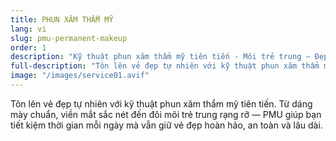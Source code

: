 ```yaml
---
title: PHUN XĂM THẨM MỸ
lang: vi
slug: pmu-permanent-makeup
order: 1
description: "Kỹ thuật phun xăm thẩm mỹ tiên tiến - Môi trẻ trung — Đẹp hoàn hảo, an toàn và bền lâu."
full-description: "Tôn lên vẻ đẹp tự nhiên với kỹ thuật phun xăm thẩm mỹ tiên tiến. Từ dáng mày chuẩn, viền mắt sắc nét đến đôi môi trẻ trung rạng rỡ — PMU giúp bạn tiết kiệm thời gian mỗi ngày mà vẫn giữ vẻ đẹp hoàn hảo, an toàn và lâu dài."
image: "/images/service01.avif"
---
```

Tôn lên vẻ đẹp tự nhiên với kỹ thuật phun xăm thẩm mỹ tiên tiến. Từ dáng mày chuẩn, viền mắt sắc nét đến đôi môi trẻ trung rạng rỡ — PMU giúp bạn tiết kiệm thời gian mỗi ngày mà vẫn giữ vẻ đẹp hoàn hảo, an toàn và lâu dài.